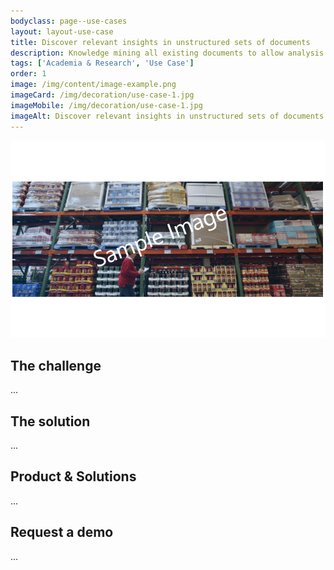 ```yaml
---
bodyclass: page--use-cases
layout: layout-use-case
title: Discover relevant insights in unstructured sets of documents
description: Knowledge mining all existing documents to allow analysis of concepts without needing specific search terms, e.g Social Media related documents written 10 years ago
tags: ['Academia & Research', 'Use Case']
order: 1
image: /img/content/image-example.png
imageCard: /img/decoration/use-case-1.jpg
imageMobile: /img/decoration/use-case-1.jpg 
imageAlt: Discover relevant insights in unstructured sets of documents
---
```

![Discover relevant insights in unstructured sets of documents](/img/sample-usecase.png)

## The challenge

...

## The solution

...

## Product & Solutions

...

## Request a demo

...